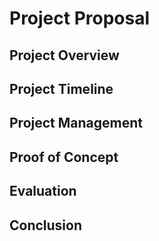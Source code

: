 # Project Proposal

## Project Overview

## Project Timeline

## Project Management

## Proof of Concept

## Evaluation

## Conclusion